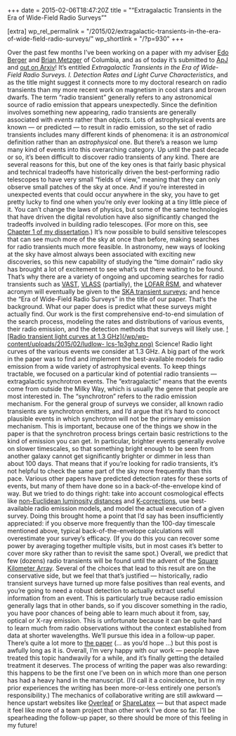 +++
date = 2015-02-06T18:47:20Z
title = "“Extragalactic Transients in the Era of Wide-Field Radio Surveys”"

[extra]
wp_rel_permalink = "/2015/02/extragalactic-transients-in-the-era-of-wide-field-radio-surveys/"
wp_shortlink = "/?p=930"
+++

Over the past few months I’ve been working on a paper with my adviser [Edo
Berger](http://scholar.harvard.edu/eberger/home) and [Brian
Metzger](http://www.columbia.edu/~bdm2129/) of Columbia, and as of today it’s
submitted to [ApJ](http://iopscience.iop.org/0004-637X/) and [out on
Arxiv](http://arxiv.org/abs/1502.01350)! It’s entitled _Extragalactic
Transients in the Era of Wide-Field Radio Surveys. I. Detection Rates and
Light Curve Characteristics_, and as the title might suggest it connects more
to my doctoral research on radio transients than my more recent work on
magnetism in cool stars and brown dwarfs.  The term “radio transient”
generally refers to any astronomical source of radio emission that appears
unexpectedly. Since the definition involves something new appearing, radio
transients are generally associated with _events_ rather than _objects_. Lots
of astrophysical events are known — or predicted — to result in radio
emission, so the set of radio transients includes many different kinds of
phenomena: it is an _astronomical_ definition rather than an _astrophysical_
one.  But there’s a reason we lump many kind of events into this overarching
category. Up until the past decade or so, it’s been difficult to discover
radio transients of any kind. There are several reasons for this, but one of
the key ones is that fairly basic physical and technical tradeoffs have
historically driven the best-performing radio telescopes to have very small
“fields of view,” meaning that they can only observe small patches of the sky
at once. And if you’re interested in unexpected events that could occur
anywhere in the sky, you have to get pretty lucky to find one when you’re only
ever looking at a tiny little piece of it.  You can’t change the laws of
physics, but some of the same technologies that have driven the digital
revolution have also significantly changed the tradeoffs involved in building
radio telescopes. (For more on this, see [Chapter 1 of my
dissertation](/dissertation/).) It’s now possible to build sensitive
telescopes that can see much more of the sky at once than before, making
searches for radio transients much more feasible. In astronomy, new ways of
looking at the sky have almost always been associated with exciting new
discoveries, so this new capability of studying the “time domain” radio sky
has brought a lot of excitement to see what’s out there waiting to be found.
That’s why there are a variety of ongoing and upcoming searches for radio
transients such as [VAST](http://www.physics.usyd.edu.au/sifa/vast/),
[VLASS](https://science.nrao.edu/science/surveys/vlass) (partially), the
[LOFAR RSM](http://www.transientskp.org/), and whatever acronym will
eventually be given to the [SKA transient
surveys](https://www.skatelescope.org/radio-transients/); and hence the “Era
of Wide-Field Radio Surveys” in the title of our paper.  That’s the
background. What our paper does is predict what these surveys might actually
find. Our work is the first comprehensive end-to-end simulation of the search
process, modeling the rates and distributions of various events, their radio
emission, and the detection methods that surveys will likely use.  [![Radio
transient light curves at 1.3 GHz](/wp/wp-content/uploads/2015/02/ludlow-
lcs-1p3ghz.png)](/wp/wp-content/uploads/2015/02/ludlow-lcs-1p3ghz.png)
Science! Radio light curves of the various events we consider at 1.3 GHz. A
big part of the work in the paper was to find and implement the best-available
models for radio emission from a wide variety of astrophysical events.  To
keep things tractable, we focused on a particular kind of potential radio
transients — extragalactic synchrotron events. The “extragalactic” means that
the events come from outside the Milky Way, which is usually the genre that
people are most interested in. The “synchrotron” refers to the radio emission
mechanism. For the general group of surveys we consider, all known radio
transients are synchrotron emitters, and I’d argue that it’s hard to concoct
plausible events in which synchrotron will not be the primary emission
mechanism. This is important, because one of the things we show in the paper
is that the synchrotron process brings certain basic restrictions to the kind
of emission you can get. In particular, brighter events generally evolve on
slower timescales, so that something bright enough to be seen from another
galaxy cannot get significantly brighter or dimmer in less than about 100
days. That means that if you’re looking for radio transients, it’s not helpful
to check the same part of the sky more frequently than this pace.  Various
other papers have predicted detection rates for these sorts of events, but
many of them have done so in a back-of-the-envelope kind of way. But we tried
to do things right: take into account cosmological effects like [non-Euclidean
luminosity distances](http://en.wikipedia.org/wiki/Luminosity_distance) and
[K-corrections](http://en.wikipedia.org/wiki/K_correction), use best-available
radio emission models, and model the actual execution of a given survey. Doing
this brought home a point that I’d say has been insufficiently appreciated: if
you observe more frequently than the 100-day timescale mentioned above,
typical back-of-the-envelope calculations will overestimate your survey’s
efficacy. (If you do this you can recover some power by averaging together
multiple visits, but in most cases it’s better to cover more sky rather than
to revisit the same spot.)  Overall, we predict that few (dozens) radio
transients will be found until the advent of the [Square Kilometer
Array](http://skatelescope.org/). Several of the choices that lead to this
result are on the conservative side, but we feel that that’s justified —
historically, radio transient surveys have turned up more false positives than
real events, and you’re going to need a robust detection to actually extract
useful information from an event. This is particularly true because radio
emission generally lags that in other bands, so if you discover something in
the radio, you have poor chances of being able to learn much about it from,
say, optical or X-ray emission. This is unfortunate because it can be quite
hard to learn much from radio observations without the context established
from data at shorter wavelengths. We’ll pursue this idea in a follow-up paper.
There’s quite a lot more to [the paper](http://arxiv.org/abs/1502.01350) (… as
you’d hope …) but this post is awfully long as it is. Overall, I’m very happy
with our work — people have treated this topic handwavily for a while, and
it’s finally getting the detailed treatment it deserves. The process of
writing the paper was also rewarding: this happens to be the first one I’ve
been on in which more than one person has had a heavy hand in the manuscript.
(I’d call it a coincidence, but in my prior experiences the writing has been
more-or-less entirely one person’s responsibility.) The mechanics of
collaborative writing are still awkward — hence upstart websites like
[Overleaf](https://www.overleaf.com/) or
[ShareLatex](https://www.sharelatex.com/) — but that aspect made it feel like
more of a team project than other work I’ve done so far. I’ll be spearheading
the follow-up paper, so there should be more of this feeling in my future!
